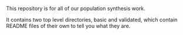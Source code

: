 This repository is for all of our population synthesis work.

It contains two top level directories, basic and validated, which contain README files of their own to tell you what they are.
